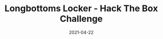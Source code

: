 ---
layout: single
title: '<span class="hackthebox">Longbottoms Locker - Hack The Box Challenge</span>'
excerpt: "Longbottoms Locker it's a misc challenge from HackTheBox which contains a lot of stenography and some scripting."
date: 2021-04-22
header:
  teaser: /assets/images/htb-writeup-longbottoms-locker/icon.png
  teaser_home_page: true
  icon: /assets/images/hackthebox.webp
categories:
  - hackthebox
  - challenge
tags:  
  - steganography
  - scripting
  - misc
toc: true
toc_label: "Content"
toc_sticky: true
show_time: false
layout: encrypted/longbottoms-locker
permalink: "/htb-writeup-longbottoms-locker"
show_time: false
---
